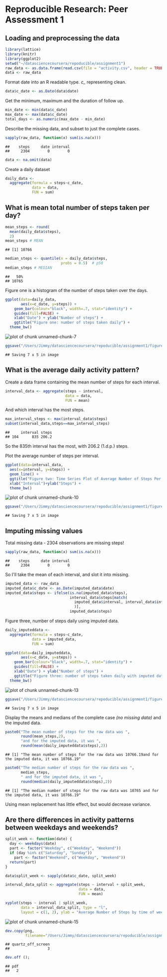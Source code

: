 # Reproducible Research: Peer Assessment 1


## Loading and preprocessing the data


```r
library(lattice)
library(knitr)
library(ggplot2)
setwd("~/datasciencecoursera/repoducible/assignment1")
raw_data <- as.data.frame(read.csv(file = "activity.csv", header = TRUE))
data <- raw_data
```

Format date into an R readable type. *c_* representing clean.


```r
data$c_date <- as.Date(data$date)
```

Get the minimum, maximum and the duration of follow up.


```r
min_date <- min(data$c_date)
max_date <- max(data$c_date)
total_days <- as.numeric(max_date - min_date)
```

Describe the missing data, and subset to just the complete cases.


```r
sapply(raw_data, function(x) sum(is.na(x)))
```

```
##    steps     date interval 
##     2304        0        0
```

```r
data <- na.omit(data)
```

Create a daily dataset


```r
daily_data <-
  aggregate(formula = steps~c_date, 
            data = data,
            FUN = sum)
```

## What is mean total number of steps taken per day?


```r
mean_steps <- round(
  mean(daily_data$steps),
  2)  
mean_steps # MEAN
```

```
## [1] 10766
```

```r
median_steps <- quantile(x = daily_data$steps, 
                         probs = 0.5)  # p50
median_steps # MEDIAN
```

```
##   50% 
## 10765
```

Figure one is a histogram of the number of steps taken over the days.


```r
ggplot(data=daily_data, 
       aes(x=c_date, y=steps)) + 
    geom_bar(colour="black", width=.7, stat="identity") + 
    guides(fill=FALSE) +
    xlab("Date") + ylab("Number of steps") +
    ggtitle("Figure one: number of steps taken daily") +
  theme_bw()
```

![plot of chunk unnamed-chunk-7](./PA1_template_files/figure-html/unnamed-chunk-7.png) 

```r
ggsave("/Users/Jimmy/datasciencecoursera/repoducible/assignment1/figure/figure1.png")
```

```
## Saving 7 x 5 in image
```

## What is the average daily activity pattern?

Create a data frame containing the mean number of steps for each interval.


```r
interval_data <- aggregate(steps ~ interval, 
                           data = data,
                           FUN = mean)
```

And which interval has the most steps.


```r
max_interval_steps <- max(interval_data$steps)
subset(interval_data,steps==max_interval_steps)
```

```
##     interval steps
## 104      835 206.2
```

So the 835th interval has the most, with 206.2 (1.d.p.) steps.

Plot the average number of steps per interval.


```r
ggplot(data=interval_data, 
  aes(x=interval, y=steps)) + 
  geom_line() + 
  ggtitle("Figure two: Time Series Plot of Average Number of Steps Per Interval")+
  xlab("Interval")+ylab("Steps") +
  theme_bw()
```

![plot of chunk unnamed-chunk-10](./PA1_template_files/figure-html/unnamed-chunk-10.png) 

```r
ggsave("/Users/Jimmy/datasciencecoursera/repoducible/assignment1/figure/figure2.png")
```

```
## Saving 7 x 5 in image
```

## Imputing missing values

Total missing data - 2304 observations are missing steps!


```r
sapply(raw_data, function(x) sum(is.na(x)))
```

```
##    steps     date interval 
##     2304        0        0
```

So I'll take the mean of each interval, and slot it into missing.


```r
imputed_data <- raw_data
imputed_data$c_date <- as.Date(imputed_data$date)
imputed_data$steps <- ifelse(is.na(imputed_data$steps), 
                             interval_data$steps[match(
                               imputed_data$interval, interval_data$interval
                               )], 
                             imputed_data$steps)
```

Figure three, number of steps daily using imputed data.


```r
daily_imputeddata <-
  aggregate(formula = steps~c_date, 
            data = imputed_data,
            FUN = sum)

ggplot(data=daily_imputeddata, 
       aes(x=c_date, y=steps)) + 
    geom_bar(colour="black", width=.7, stat="identity") + 
    guides(fill=FALSE) +
    xlab("Date") + ylab("Number of steps") +
    ggtitle("Figure three: number of steps taken daily with imputed data \n(using the mean of each interval)") +
  theme_bw()
```

![plot of chunk unnamed-chunk-13](./PA1_template_files/figure-html/unnamed-chunk-13.png) 

```r
ggsave("/Users/Jimmy/datasciencecoursera/repoducible/assignment1/figure/figure3.png")
```

```
## Saving 7 x 5 in image
```

Display the means and medians of the complete case *(no missing data)* and the
 imputed data.


```r
paste0("The mean number of steps for the raw data was ",
       round(mean_steps,2),
       "and for the imputed data, it was ",
       round(mean(daily_imputeddata$steps),2))
```

```
## [1] "The mean number of steps for the raw data was 10766.19and for the imputed data, it was 10766.19"
```

```r
paste0("The median number of steps for the raw data was ",
       median_steps,
       " and for the imputed data, it was ",
       round(median(daily_imputeddata$steps),2))
```

```
## [1] "The median number of steps for the raw data was 10765 and for the imputed data, it was 10766.19"
```

Using mean replacement has little effect, but would decrease variance. 

## Are there differences in activity patterns between weekdays and weekends?


```r
split_week <- function(date) {
  day <- weekdays(date)
  part <- factor("Weekday", c("Weekday", "Weekend"))
  if (day %in% c("Saturday", "Sunday")) 
    part <- factor("Weekend", c("Weekday", "Weekend"))
  return(part)
}

data$split_week <- sapply(data$c_date, split_week)

interval_data_split <- aggregate(steps ~ interval + split_week, 
                                 data = data,
                                 FUN = mean)

xyplot(steps ~ interval | split_week, 
       data = interval_data_split, type = "l", 
       layout = c(1, 2), ylab = "Average Number of Steps by time of week")
```

![plot of chunk unnamed-chunk-15](./PA1_template_files/figure-html/unnamed-chunk-15.png) 

```r
dev.copy(png,
         filename="/Users/Jimmy/datasciencecoursera/repoducible/assignment1/figure/figure4.png");
```

```
## quartz_off_screen 
##                 3
```

```r
dev.off ();
```

```
## pdf 
##   2
```
